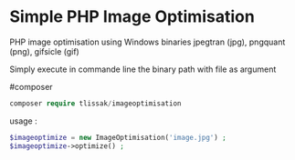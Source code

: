 # Simple PHP Image Optimisation
PHP image optimisation using Windows binaries jpegtran (jpg), pngquant (png), gifsicle (gif)

Simply execute in commande line the binary path with file as argument 

#composer
```php
composer require tlissak/imageoptimisation
```


usage :
```php
$imageoptimize = new ImageOptimisation('image.jpg') ;
$imageoptimize->optimize() ;
```
